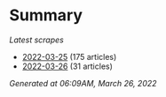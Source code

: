 # Summary
*Latest scrapes*
* [2022-03-25](https://github.com/nuuuwan/news_lk/blob/data/news_lk.2022-03-25.json) (175 articles)
* [2022-03-26](https://github.com/nuuuwan/news_lk/blob/data/news_lk.2022-03-26.json) (31 articles)

*Generated at 06:09AM, March 26, 2022*